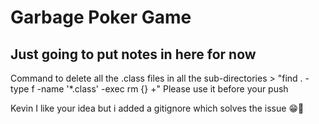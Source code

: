 # **Garbage Poker Game**
Just going to put notes in here for now
---

Command to delete all the .class files in all the sub-directories >
"find . -type f -name '*.class' -exec rm {} +"
Please use it before your push

Kevin I like your idea but i added a gitignore which solves the issue 😁💅
